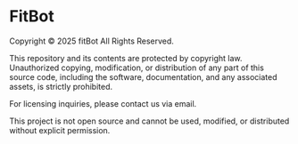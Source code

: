 # FitBot

Copyright © 2025 fitBot All Rights Reserved.

This repository and its contents are protected by copyright law. Unauthorized copying, modification, or distribution of any part of this source code, including the software, documentation, and any associated assets, is strictly prohibited.

For licensing inquiries, please contact us via email.

This project is not open source and cannot be used, modified, or distributed without explicit permission.
